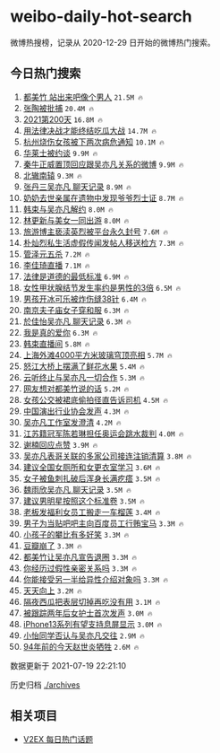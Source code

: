 # weibo-daily-hot-search

微博热搜榜，记录从 2020-12-29 日开始的微博热门搜索。

## 今日热门搜索

<!-- BEGIN -->

1. [都美竹 站出来吧像个男人](https://s.weibo.com/weibo?q=%E9%83%BD%E7%BE%8E%E7%AB%B9%20%E7%AB%99%E5%87%BA%E6%9D%A5%E5%90%A7%E5%83%8F%E4%B8%AA%E7%94%B7%E4%BA%BA&Refer=top) `21.5M 🔥`
1. [张陶被批捕](https://s.weibo.com/weibo?q=%23%E5%BC%A0%E9%99%B6%E8%A2%AB%E6%89%B9%E6%8D%95%23&Refer=top) `20.4M 🔥`
1. [2021第200天](https://s.weibo.com/weibo?q=%232021%E7%AC%AC200%E5%A4%A9%23&Refer=top) `16.8M 🔥`
1. [用法律决战才能终结吃瓜大战](https://s.weibo.com/weibo?q=%23%E7%94%A8%E6%B3%95%E5%BE%8B%E5%86%B3%E6%88%98%E6%89%8D%E8%83%BD%E7%BB%88%E7%BB%93%E5%90%83%E7%93%9C%E5%A4%A7%E6%88%98%23&Refer=top) `14.7M 🔥`
1. [杭州烧伤女孩被下两次病危通知](https://s.weibo.com/weibo?q=%23%E6%9D%AD%E5%B7%9E%E7%83%A7%E4%BC%A4%E5%A5%B3%E5%AD%A9%E8%A2%AB%E4%B8%8B%E4%B8%A4%E6%AC%A1%E7%97%85%E5%8D%B1%E9%80%9A%E7%9F%A5%23&Refer=top) `10.1M 🔥`
1. [华莱士被约谈](https://s.weibo.com/weibo?q=%23%E5%8D%8E%E8%8E%B1%E5%A3%AB%E8%A2%AB%E7%BA%A6%E8%B0%88%23&Refer=top) `9.9M 🔥`
1. [秦牛正威置顶回应跟吴亦凡关系的微博](https://s.weibo.com/weibo?q=%E7%A7%A6%E7%89%9B%E6%AD%A3%E5%A8%81%E7%BD%AE%E9%A1%B6%E5%9B%9E%E5%BA%94%E8%B7%9F%E5%90%B4%E4%BA%A6%E5%87%A1%E5%85%B3%E7%B3%BB%E7%9A%84%E5%BE%AE%E5%8D%9A&Refer=top) `9.9M 🔥`
1. [北辙南辕](https://s.weibo.com/weibo?q=%E5%8C%97%E8%BE%99%E5%8D%97%E8%BE%95&Refer=top) `9.3M 🔥`
1. [张丹三吴亦凡 聊天记录](https://s.weibo.com/weibo?q=%E5%BC%A0%E4%B8%B9%E4%B8%89%E5%90%B4%E4%BA%A6%E5%87%A1%20%E8%81%8A%E5%A4%A9%E8%AE%B0%E5%BD%95&Refer=top) `8.9M 🔥`
1. [奶奶去世亲属在遗物中发现爷爷烈士证](https://s.weibo.com/weibo?q=%23%E5%A5%B6%E5%A5%B6%E5%8E%BB%E4%B8%96%E4%BA%B2%E5%B1%9E%E5%9C%A8%E9%81%97%E7%89%A9%E4%B8%AD%E5%8F%91%E7%8E%B0%E7%88%B7%E7%88%B7%E7%83%88%E5%A3%AB%E8%AF%81%23&Refer=top) `8.7M 🔥`
1. [韩束与吴亦凡解约](https://s.weibo.com/weibo?q=%23%E9%9F%A9%E6%9D%9F%E4%B8%8E%E5%90%B4%E4%BA%A6%E5%87%A1%E8%A7%A3%E7%BA%A6%23&Refer=top) `8.0M 🔥`
1. [林更新与美女一同出游](https://s.weibo.com/weibo?q=%23%E6%9E%97%E6%9B%B4%E6%96%B0%E4%B8%8E%E7%BE%8E%E5%A5%B3%E4%B8%80%E5%90%8C%E5%87%BA%E6%B8%B8%23&Refer=top) `8.0M 🔥`
1. [旅游博主亵渎英烈被平台永久封号](https://s.weibo.com/weibo?q=%23%E6%97%85%E6%B8%B8%E5%8D%9A%E4%B8%BB%E4%BA%B5%E6%B8%8E%E8%8B%B1%E7%83%88%E8%A2%AB%E5%B9%B3%E5%8F%B0%E6%B0%B8%E4%B9%85%E5%B0%81%E5%8F%B7%23&Refer=top) `7.6M 🔥`
1. [朴灿烈私生活虚假传闻发帖人移送检方](https://s.weibo.com/weibo?q=%23%E6%9C%B4%E7%81%BF%E7%83%88%E7%A7%81%E7%94%9F%E6%B4%BB%E8%99%9A%E5%81%87%E4%BC%A0%E9%97%BB%E5%8F%91%E5%B8%96%E4%BA%BA%E7%A7%BB%E9%80%81%E6%A3%80%E6%96%B9%23&Refer=top) `7.3M 🔥`
1. [管泽元五杀](https://s.weibo.com/weibo?q=%23%E7%AE%A1%E6%B3%BD%E5%85%83%E4%BA%94%E6%9D%80%23&Refer=top) `7.2M 🔥`
1. [李佳琦直播](https://s.weibo.com/weibo?q=%E6%9D%8E%E4%BD%B3%E7%90%A6%E7%9B%B4%E6%92%AD&Refer=top) `7.1M 🔥`
1. [法律是道德的最低标准](https://s.weibo.com/weibo?q=%23%E6%B3%95%E5%BE%8B%E6%98%AF%E9%81%93%E5%BE%B7%E7%9A%84%E6%9C%80%E4%BD%8E%E6%A0%87%E5%87%86%23&Refer=top) `6.9M 🔥`
1. [女性甲状腺结节发生率约是男性的3倍](https://s.weibo.com/weibo?q=%23%E5%A5%B3%E6%80%A7%E7%94%B2%E7%8A%B6%E8%85%BA%E7%BB%93%E8%8A%82%E5%8F%91%E7%94%9F%E7%8E%87%E7%BA%A6%E6%98%AF%E7%94%B7%E6%80%A7%E7%9A%843%E5%80%8D%23&Refer=top) `6.5M 🔥`
1. [男孩开冰可乐被炸伤缝38针](https://s.weibo.com/weibo?q=%23%E7%94%B7%E5%AD%A9%E5%BC%80%E5%86%B0%E5%8F%AF%E4%B9%90%E8%A2%AB%E7%82%B8%E4%BC%A4%E7%BC%9D38%E9%92%88%23&Refer=top) `6.4M 🔥`
1. [南京夫子庙女子穿和服](https://s.weibo.com/weibo?q=%23%E5%8D%97%E4%BA%AC%E5%A4%AB%E5%AD%90%E5%BA%99%E5%A5%B3%E5%AD%90%E7%A9%BF%E5%92%8C%E6%9C%8D%23&Refer=top) `6.3M 🔥`
1. [於佳怡吴亦凡 聊天记录](https://s.weibo.com/weibo?q=%E6%96%BC%E4%BD%B3%E6%80%A1%E5%90%B4%E4%BA%A6%E5%87%A1%20%E8%81%8A%E5%A4%A9%E8%AE%B0%E5%BD%95&Refer=top) `6.3M 🔥`
1. [我是真的爱你](https://s.weibo.com/weibo?q=%23%E6%88%91%E6%98%AF%E7%9C%9F%E7%9A%84%E7%88%B1%E4%BD%A0%23&Refer=top) `6.3M 🔥`
1. [韩束直播间](https://s.weibo.com/weibo?q=%E9%9F%A9%E6%9D%9F%E7%9B%B4%E6%92%AD%E9%97%B4&Refer=top) `5.8M 🔥`
1. [上海外滩4000平方米玻璃穹顶亮相](https://s.weibo.com/weibo?q=%23%E4%B8%8A%E6%B5%B7%E5%A4%96%E6%BB%A94000%E5%B9%B3%E6%96%B9%E7%B1%B3%E7%8E%BB%E7%92%83%E7%A9%B9%E9%A1%B6%E4%BA%AE%E7%9B%B8%23&Refer=top) `5.7M 🔥`
1. [怒江大桥上摆满了鲜花水果](https://s.weibo.com/weibo?q=%23%E6%80%92%E6%B1%9F%E5%A4%A7%E6%A1%A5%E4%B8%8A%E6%91%86%E6%BB%A1%E4%BA%86%E9%B2%9C%E8%8A%B1%E6%B0%B4%E6%9E%9C%23&Refer=top) `5.4M 🔥`
1. [云听终止与吴亦凡一切合作](https://s.weibo.com/weibo?q=%23%E4%BA%91%E5%90%AC%E7%BB%88%E6%AD%A2%E4%B8%8E%E5%90%B4%E4%BA%A6%E5%87%A1%E4%B8%80%E5%88%87%E5%90%88%E4%BD%9C%23&Refer=top) `5.3M 🔥`
1. [网友想对都美竹说的话](https://s.weibo.com/weibo?q=%23%E7%BD%91%E5%8F%8B%E6%83%B3%E5%AF%B9%E9%83%BD%E7%BE%8E%E7%AB%B9%E8%AF%B4%E7%9A%84%E8%AF%9D%23&Refer=top) `5.2M 🔥`
1. [女孩公交被裙底偷拍径直告诉司机](https://s.weibo.com/weibo?q=%23%E5%A5%B3%E5%AD%A9%E5%85%AC%E4%BA%A4%E8%A2%AB%E8%A3%99%E5%BA%95%E5%81%B7%E6%8B%8D%E5%BE%84%E7%9B%B4%E5%91%8A%E8%AF%89%E5%8F%B8%E6%9C%BA%23&Refer=top) `4.5M 🔥`
1. [中国演出行业协会发声](https://s.weibo.com/weibo?q=%23%E4%B8%AD%E5%9B%BD%E6%BC%94%E5%87%BA%E8%A1%8C%E4%B8%9A%E5%8D%8F%E4%BC%9A%E5%8F%91%E5%A3%B0%23&Refer=top) `4.3M 🔥`
1. [吴亦凡工作室发澄清](https://s.weibo.com/weibo?q=%23%E5%90%B4%E4%BA%A6%E5%87%A1%E5%B7%A5%E4%BD%9C%E5%AE%A4%E5%8F%91%E6%BE%84%E6%B8%85%23&Refer=top) `4.2M 🔥`
1. [江苏籍冠军陈若琳担任奥运会跳水裁判](https://s.weibo.com/weibo?q=%23%E6%B1%9F%E8%8B%8F%E7%B1%8D%E5%86%A0%E5%86%9B%E9%99%88%E8%8B%A5%E7%90%B3%E6%8B%85%E4%BB%BB%E5%A5%A5%E8%BF%90%E4%BC%9A%E8%B7%B3%E6%B0%B4%E8%A3%81%E5%88%A4%23&Refer=top) `4.0M 🔥`
1. [谢楠回应点赞](https://s.weibo.com/weibo?q=%E8%B0%A2%E6%A5%A0%E5%9B%9E%E5%BA%94%E7%82%B9%E8%B5%9E&Refer=top) `3.9M 🔥`
1. [吴亦凡表哥关联的多家公司接连注销清算](https://s.weibo.com/weibo?q=%23%E5%90%B4%E4%BA%A6%E5%87%A1%E8%A1%A8%E5%93%A5%E5%85%B3%E8%81%94%E7%9A%84%E5%A4%9A%E5%AE%B6%E5%85%AC%E5%8F%B8%E6%8E%A5%E8%BF%9E%E6%B3%A8%E9%94%80%E6%B8%85%E7%AE%97%23&Refer=top) `3.8M 🔥`
1. [建议全国女厕所和女更衣室学习](https://s.weibo.com/weibo?q=%23%E5%BB%BA%E8%AE%AE%E5%85%A8%E5%9B%BD%E5%A5%B3%E5%8E%95%E6%89%80%E5%92%8C%E5%A5%B3%E6%9B%B4%E8%A1%A3%E5%AE%A4%E5%AD%A6%E4%B9%A0%23&Refer=top) `3.6M 🔥`
1. [女子被鱼刺扎破后浑身长满疙瘩](https://s.weibo.com/weibo?q=%23%E5%A5%B3%E5%AD%90%E8%A2%AB%E9%B1%BC%E5%88%BA%E6%89%8E%E7%A0%B4%E5%90%8E%E6%B5%91%E8%BA%AB%E9%95%BF%E6%BB%A1%E7%96%99%E7%98%A9%23&Refer=top) `3.5M 🔥`
1. [魏雨欣吴亦凡 聊天记录](https://s.weibo.com/weibo?q=%E9%AD%8F%E9%9B%A8%E6%AC%A3%E5%90%B4%E4%BA%A6%E5%87%A1%20%E8%81%8A%E5%A4%A9%E8%AE%B0%E5%BD%95&Refer=top) `3.5M 🔥`
1. [建议男明星按照这个标准卷](https://s.weibo.com/weibo?q=%23%E5%BB%BA%E8%AE%AE%E7%94%B7%E6%98%8E%E6%98%9F%E6%8C%89%E7%85%A7%E8%BF%99%E4%B8%AA%E6%A0%87%E5%87%86%E5%8D%B7%23&Refer=top) `3.5M 🔥`
1. [老板发福利女员工搬走一车榴莲](https://s.weibo.com/weibo?q=%23%E8%80%81%E6%9D%BF%E5%8F%91%E7%A6%8F%E5%88%A9%E5%A5%B3%E5%91%98%E5%B7%A5%E6%90%AC%E8%B5%B0%E4%B8%80%E8%BD%A6%E6%A6%B4%E8%8E%B2%23&Refer=top) `3.4M 🔥`
1. [男子为当贴吧吧主向百度员工行贿宝马](https://s.weibo.com/weibo?q=%23%E7%94%B7%E5%AD%90%E4%B8%BA%E5%BD%93%E8%B4%B4%E5%90%A7%E5%90%A7%E4%B8%BB%E5%90%91%E7%99%BE%E5%BA%A6%E5%91%98%E5%B7%A5%E8%A1%8C%E8%B4%BF%E5%AE%9D%E9%A9%AC%23&Refer=top) `3.3M 🔥`
1. [小孩子的攀比有多好笑](https://s.weibo.com/weibo?q=%23%E5%B0%8F%E5%AD%A9%E5%AD%90%E7%9A%84%E6%94%80%E6%AF%94%E6%9C%89%E5%A4%9A%E5%A5%BD%E7%AC%91%23&Refer=top) `3.3M 🔥`
1. [豆瓣崩了](https://s.weibo.com/weibo?q=%23%E8%B1%86%E7%93%A3%E5%B4%A9%E4%BA%86%23&Refer=top) `3.3M 🔥`
1. [都美竹让吴亦凡宣告退圈](https://s.weibo.com/weibo?q=%23%E9%83%BD%E7%BE%8E%E7%AB%B9%E8%AE%A9%E5%90%B4%E4%BA%A6%E5%87%A1%E5%AE%A3%E5%91%8A%E9%80%80%E5%9C%88%23&Refer=top) `3.3M 🔥`
1. [你经历过假性亲密关系吗](https://s.weibo.com/weibo?q=%23%E4%BD%A0%E7%BB%8F%E5%8E%86%E8%BF%87%E5%81%87%E6%80%A7%E4%BA%B2%E5%AF%86%E5%85%B3%E7%B3%BB%E5%90%97%23&Refer=top) `3.3M 🔥`
1. [你能接受另一半给异性介绍对象吗](https://s.weibo.com/weibo?q=%23%E4%BD%A0%E8%83%BD%E6%8E%A5%E5%8F%97%E5%8F%A6%E4%B8%80%E5%8D%8A%E7%BB%99%E5%BC%82%E6%80%A7%E4%BB%8B%E7%BB%8D%E5%AF%B9%E8%B1%A1%E5%90%97%23&Refer=top) `3.3M 🔥`
1. [天天向上](https://s.weibo.com/weibo?q=%E5%A4%A9%E5%A4%A9%E5%90%91%E4%B8%8A&Refer=top) `3.2M 🔥`
1. [隔夜西瓜把表层切掉再吃没有用](https://s.weibo.com/weibo?q=%23%E9%9A%94%E5%A4%9C%E8%A5%BF%E7%93%9C%E6%8A%8A%E8%A1%A8%E5%B1%82%E5%88%87%E6%8E%89%E5%86%8D%E5%90%83%E6%B2%A1%E6%9C%89%E7%94%A8%23&Refer=top) `3.1M 🔥`
1. [被跟踪两年后女护士首次发声](https://s.weibo.com/weibo?q=%23%E8%A2%AB%E8%B7%9F%E8%B8%AA%E4%B8%A4%E5%B9%B4%E5%90%8E%E5%A5%B3%E6%8A%A4%E5%A3%AB%E9%A6%96%E6%AC%A1%E5%8F%91%E5%A3%B0%23&Refer=top) `3.0M 🔥`
1. [iPhone13系列有望支持息屏显示](https://s.weibo.com/weibo?q=%23iPhone13%E7%B3%BB%E5%88%97%E6%9C%89%E6%9C%9B%E6%94%AF%E6%8C%81%E6%81%AF%E5%B1%8F%E6%98%BE%E7%A4%BA%23&Refer=top) `3.0M 🔥`
1. [小怡同学否认与吴亦凡交往](https://s.weibo.com/weibo?q=%23%E5%B0%8F%E6%80%A1%E5%90%8C%E5%AD%A6%E5%90%A6%E8%AE%A4%E4%B8%8E%E5%90%B4%E4%BA%A6%E5%87%A1%E4%BA%A4%E5%BE%80%23&Refer=top) `2.9M 🔥`
1. [94年前的今天赵世炎牺牲](https://s.weibo.com/weibo?q=%2394%E5%B9%B4%E5%89%8D%E7%9A%84%E4%BB%8A%E5%A4%A9%E8%B5%B5%E4%B8%96%E7%82%8E%E7%89%BA%E7%89%B2%23&Refer=top) `2.6M 🔥`

数据更新于 2021-07-19 22:21:10

<!-- END -->

历史归档 [./archives](./archives)

## 相关项目

- [V2EX 每日热门话题](https://github.com/boojack/v2ex-daily-hot-topic)
